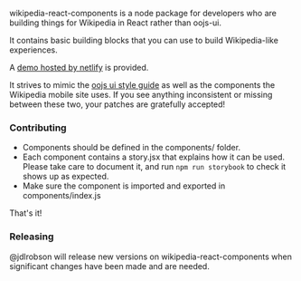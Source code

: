 wikipedia-react-components is a node package for developers who are building things for Wikipedia in React rather than oojs-ui.

It contains basic building blocks that you can use to build Wikipedia-like experiences.

A [demo hosted by netlify](https://condescending-morse-73ee59.netlify.com/) is provided.

It strives to mimic the [oojs ui style guide](https://doc.wikimedia.org/oojs-ui/master/demos/) as well as the components the Wikipedia mobile site uses. If you see anything inconsistent or missing between these two, your patches are gratefully accepted!

### Contributing

* Components should be defined in the components/ folder.
* Each component contains a story.jsx that explains how it can be used. Please take care to document it, and run `npm run storybook` to check it shows up as expected.
* Make sure the component is imported and exported in components/index.js

That's it!

### Releasing

@jdlrobson will release new versions on wikipedia-react-components when significant changes have been made and are needed.
